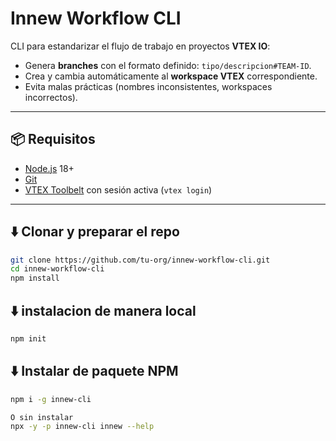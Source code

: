 # Innew Workflow CLI

CLI para estandarizar el flujo de trabajo en proyectos **VTEX IO**:  
- Genera **branches** con el formato definido: `tipo/descripcion#TEAM-ID`.  
- Crea y cambia automáticamente al **workspace VTEX** correspondiente.  
- Evita malas prácticas (nombres inconsistentes, workspaces incorrectos).  

---

## 📦 Requisitos

- [Node.js](https://nodejs.org/) 18+
- [Git](https://git-scm.com/)
- [VTEX Toolbelt](https://developers.vtex.com/docs/guides/vtex-io-documentation-vtex-io-cli-install) con sesión activa (`vtex login`)

---

## ⬇️ Clonar y preparar el repo

```bash
git clone https://github.com/tu-org/innew-workflow-cli.git
cd innew-workflow-cli
npm install
```

## ⬇️ instalacion de manera local
```bash
npm init
```

## ⬇️ Instalar de paquete NPM
```bash
npm i -g innew-cli

O sin instalar
npx -y -p innew-cli innew --help
```

